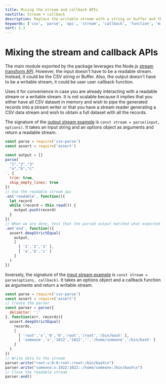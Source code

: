 ```yaml
---
title: Mixing the stream and callback APIs
navtitle: Stream + callback
description: Replace the writable stream with a string or buffer and the readable stream with a callback function.
keywords: ['csv', 'parse', 'api', 'stream', 'callback', 'function', 'mixin']
sort: 2.3
---
```


# Mixing the stream and callback APIs

The main module exported by the package leverages the Node.js [stream transform API](https://nodejs.org/api/stream.html). However, the input doesn't have to be a readable stream. Instead, it could be the CSV string or Buffer. Also, the output doesn't have to be a writable stream, it could be user user callback function.

Uses it for convenience in case you are already interacting with a readable stream or a writable stream. It is not scalable because it implies that you either have all CSV dataset in memory and wish to pipe the generated records into a stream writer or that you have a stream reader generating a CSV data stream and wish to obtain a full dataset with all the records.

The signature of the [output stream example](https://github.com/adaltas/node-csv-parse/blob/master/samples/mixed.output_stream.js) is `const stream = parse(input, options)`. It takes an input string and an options object as arguments and return a readable stream.

```js
const parse = require('csv-parse')
const assert = require('assert')

const output = []
parse(`
  "1","2","3"
  "a","b","c"
`, {
  trim: true,
  skip_empty_lines: true
})
// Use the readable stream api
.on('readable', function(){
  let record
  while (record = this.read()) {
    output.push(record)
  }
})
// When we are done, test that the parsed output matched what expected
.on('end', function(){
  assert.deepStrictEqual(
    output,
    [
      [ '1','2','3' ],
      [ 'a','b','c' ]
    ]
  )
})
```

Inversely, the signature of the [input stream example](https://github.com/adaltas/node-csv-parse/blob/master/samples/mixed.input_stream.js) is `const stream = parse(options, callback)`. It takes an options object and a callback function as arguments and return a writable stream.

```js
const parse = require('csv-parse')
const assert = require('assert')
// Create the parser
const parser = parse({
  delimiter: ':'
}, function(err, records){
  assert.deepStrictEqual(
    records,
    [
      [ 'root','x','0','0','root','/root','/bin/bash' ],
      [ 'someone','x','1022','1022','','/home/someone','/bin/bash' ]
    ]
  )
})
// Write data to the stream
parser.write("root:x:0:0:root:/root:/bin/bash\n")
parser.write("someone:x:1022:1022::/home/someone:/bin/bash\n")
// Close the readable stream
parser.end()
```
